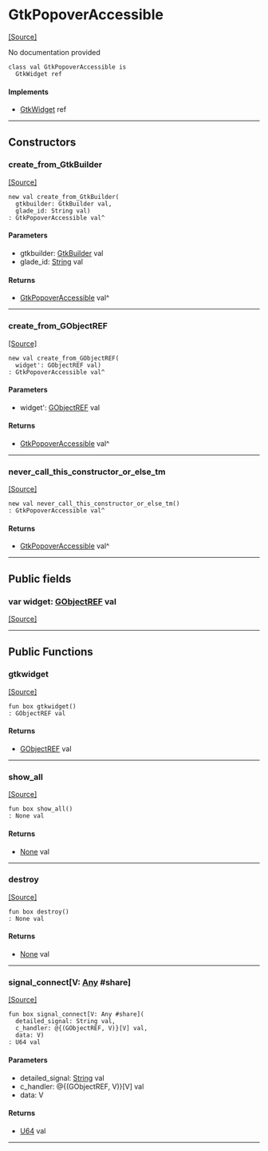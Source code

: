# GtkPopoverAccessible
<span class="source-link">[[Source]](src/gtk3/GtkPopoverAccessible.md#L6)</span>

No documentation provided


```pony
class val GtkPopoverAccessible is
  GtkWidget ref
```

#### Implements

* [GtkWidget](gtk3-GtkWidget.md) ref

---

## Constructors

### create_from_GtkBuilder
<span class="source-link">[[Source]](src/gtk3/GtkPopoverAccessible.md#L14)</span>


```pony
new val create_from_GtkBuilder(
  gtkbuilder: GtkBuilder val,
  glade_id: String val)
: GtkPopoverAccessible val^
```
#### Parameters

*   gtkbuilder: [GtkBuilder](gtk3-GtkBuilder.md) val
*   glade_id: [String](builtin-String.md) val

#### Returns

* [GtkPopoverAccessible](gtk3-GtkPopoverAccessible.md) val^

---

### create_from_GObjectREF
<span class="source-link">[[Source]](src/gtk3/GtkPopoverAccessible.md#L17)</span>


```pony
new val create_from_GObjectREF(
  widget': GObjectREF val)
: GtkPopoverAccessible val^
```
#### Parameters

*   widget': [GObjectREF](minimal-browser-..-gobject-GObjectREF.md) val

#### Returns

* [GtkPopoverAccessible](gtk3-GtkPopoverAccessible.md) val^

---

### never_call_this_constructor_or_else_tm
<span class="source-link">[[Source]](src/gtk3/GtkPopoverAccessible.md#L20)</span>


```pony
new val never_call_this_constructor_or_else_tm()
: GtkPopoverAccessible val^
```

#### Returns

* [GtkPopoverAccessible](gtk3-GtkPopoverAccessible.md) val^

---

## Public fields

### var widget: [GObjectREF](minimal-browser-..-gobject-GObjectREF.md) val
<span class="source-link">[[Source]](src/gtk3/GtkPopoverAccessible.md#L10)</span>



---

## Public Functions

### gtkwidget
<span class="source-link">[[Source]](src/gtk3/GtkPopoverAccessible.md#L12)</span>


```pony
fun box gtkwidget()
: GObjectREF val
```

#### Returns

* [GObjectREF](minimal-browser-..-gobject-GObjectREF.md) val

---

### show_all
<span class="source-link">[[Source]](src/gtk3/GtkWidget.md#L4)</span>


```pony
fun box show_all()
: None val
```

#### Returns

* [None](builtin-None.md) val

---

### destroy
<span class="source-link">[[Source]](src/gtk3/GtkWidget.md#L7)</span>


```pony
fun box destroy()
: None val
```

#### Returns

* [None](builtin-None.md) val

---

### signal_connect\[V: [Any](builtin-Any.md) #share\]
<span class="source-link">[[Source]](src/gtk3/GtkWidget.md#L10)</span>


```pony
fun box signal_connect[V: Any #share](
  detailed_signal: String val,
  c_handler: @{(GObjectREF, V)}[V] val,
  data: V)
: U64 val
```
#### Parameters

*   detailed_signal: [String](builtin-String.md) val
*   c_handler: @{(GObjectREF, V)}[V] val
*   data: V

#### Returns

* [U64](builtin-U64.md) val

---

